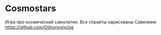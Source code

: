 # Cosmostars
Игра про космический самолетик.
Все спрайты нарисованы Савелием https://github.com/OdnonogiyJoe
